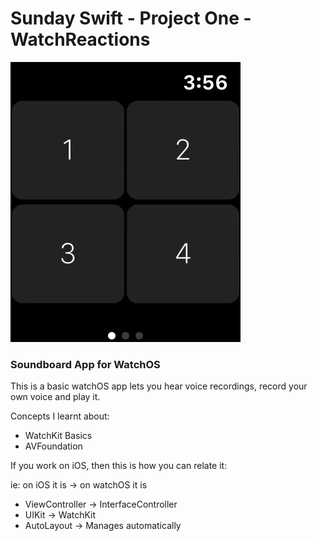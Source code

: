# Sunday Swift - Project One - WatchReactions

![WatchRetentions](https://github.com/BuckyBoy6399/SundaySwift/blob/master/WatchReactions/watchreactions.gif)

### Soundboard App for WatchOS

This is a basic watchOS app lets you hear voice recordings, record your own voice and play it.

Concepts I learnt about:

- WatchKit Basics
- AVFoundation

If you work on iOS, then this is how you can relate it:

ie: on iOS it is -> on watchOS it is

- ViewController -> InterfaceController
- UIKit -> WatchKit
- AutoLayout -> Manages automatically 

